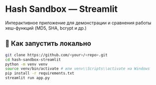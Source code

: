 # Hash Sandbox — Streamlit


Интерактивное приложение для демонстрации и сравнения работы хеш-функций (MD5, SHA, bcrypt и др.)


## 🚀 Как запустить локально


```bash
git clone https://github.com/<your>/<repo>.git
cd hash-sandbox-streamlit
python -m venv venv
source venv/bin/activate # или venv\\Scripts\\activate на Windows
pip install -r requirements.txt
streamlit run app.py
